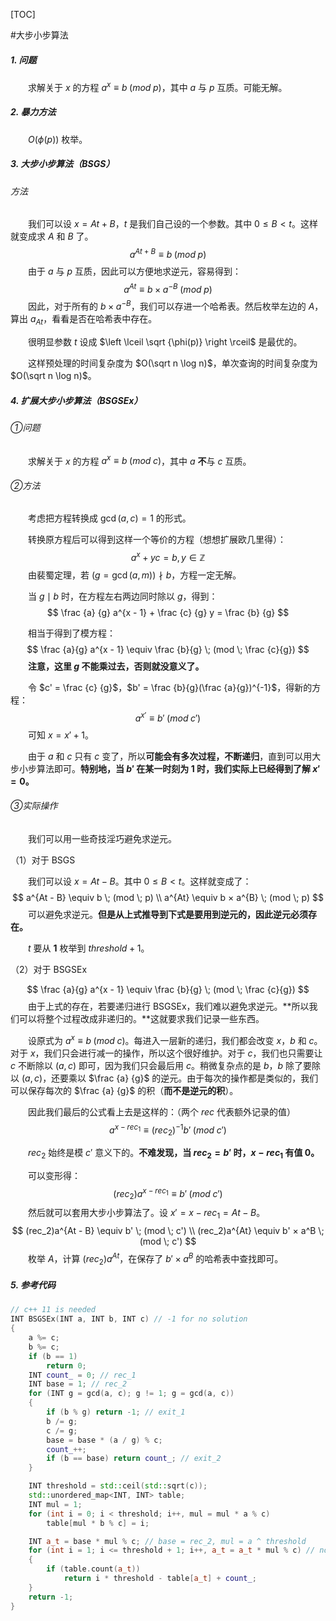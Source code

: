 [TOC]

#大步小步算法

##### 1. 问题

&emsp;&emsp;求解关于 $x$ 的方程 $a^x \equiv b \; (mod \; p)$，其中 $a$ 与 $p$ 互质。可能无解。

##### 2. 暴力方法

&emsp;&emsp;$O(\phi(p))$ 枚举。

##### 3. 大步小步算法（BSGS）

###### 方法

&emsp;&emsp;我们可以设 $x = A t + B$，$t$ 是我们自己设的一个参数。其中 $0 \le B < t$。这样就变成求 $A$ 和 $B$ 了。
$$
a^{At + B} \equiv b \; (mod \; p)
$$
&emsp;&emsp;由于 $a$ 与 $p$ 互质，因此可以方便地求逆元，容易得到：
$$
a^{At} \equiv b × a^{-B} \; (mod \; p)
$$
&emsp;&emsp;因此，对于所有的 $b × a^{-B}$，我们可以存进一个哈希表。然后枚举左边的 $A$，算出 $a_{At}$，看看是否在哈希表中存在。

&emsp;&emsp;很明显参数 $t$ 设成 $\left \lceil \sqrt {\phi(p)} \right \rceil$ 是最优的。

&emsp;&emsp;这样预处理的时间复杂度为 $O(\sqrt n \log n)$，单次查询的时间复杂度为 $O(\sqrt n \log n)$。

##### 4. 扩展大步小步算法（BSGSEx）

###### ①问题

&emsp;&emsp;求解关于 $x$ 的方程 $a^x \equiv b \; (mod \; c)$，其中 $a$ **不**与 $c$ 互质。

###### ②方法

&emsp;&emsp;考虑把方程转换成 $\gcd(a, c) = 1$ 的形式。

&emsp;&emsp;转换原方程后可以得到这样一个等价的方程（想想扩展欧几里得）：
$$
a^x + yc = b, y \in \mathbb{Z}
$$
&emsp;&emsp;由裴蜀定理，若 $(g = \gcd(a, m)) \nmid b$，方程一定无解。

&emsp;&emsp;当 $g \mid b$ 时，在方程左右两边同时除以 $g$，得到：
$$
\frac {a} {g} a^{x - 1} + \frac {c} {g} y = \frac {b} {g}
$$

&emsp;&emsp;相当于得到了模方程：
$$
\frac {a}{g} a^{x - 1} \equiv \frac {b}{g} \; (mod \; \frac {c}{g})
$$
&emsp;&emsp;**注意，这里 $g$ 不能乘过去，否则就没意义了。**

&emsp;&emsp;令 $c' = \frac {c} {g}$，$b' = \frac {b}{g}(\frac {a}{g})^{-1}$，得新的方程：
$$
a^{x'} \equiv b' \; (mod \; c')
$$
&emsp;&emsp;可知 $x = x' + 1$。

&emsp;&emsp;由于 $a$ 和 $c$ 只有 $c$ 变了，所以**可能会有多次过程，不断递归**，直到可以用大步小步算法即可。**特别地，当 $b'$ 在某一时刻为 1 时，我们实际上已经得到了解 $x' = 0$。** 

###### ③实际操作

&emsp;&emsp;我们可以用一些奇技淫巧避免求逆元。

（1）对于 BSGS

&emsp;&emsp;我们可以设 $x = A t - B$。其中 $0 \le B < t$。这样就变成了：
$$
a^{At - B} \equiv b \; (mod \; p)
\\
a^{At} \equiv b × a^{B} \; (mod \; p)
$$
&emsp;&emsp;可以避免求逆元。**但是从上式推导到下式是要用到逆元的，因此逆元必须存在。**

&emsp;&emsp;$t$ 要从 **1** 枚举到 $threshold + 1$。

（2）对于 BSGSEx

$$
\frac {a}{g} a^{x - 1} \equiv \frac {b}{g} \; (mod \; \frac {c}{g})
$$
&emsp;&emsp;由于上式的存在，若要递归进行 BSGSEx，我们难以避免求逆元。**所以我们可以将整个过程改成非递归的。**这就要求我们记录一些东西。

&emsp;&emsp;设原式为 $a^x \equiv b \; (mod \; c)$。每进入一层新的递归，我们都会改变 $x$，$b$ 和 $c$。对于 $x$，我们只会进行减一的操作，所以这个很好维护。对于 $c$，我们也只需要让 $c$ 不断除以 $(a, c)$ 即可，因为我们只会最后用 $c$。稍微复杂点的是 $b$，$b$ 除了要除以 $(a, c)$，还要乘以 $\frac {a} {g}$ 的逆元。由于每次的操作都是类似的，我们可以保存每次的 $\frac {a} {g}$ 的积（**而不是逆元的积**）。

&emsp;&emsp;因此我们最后的公式看上去是这样的：（两个 $rec$ 代表额外记录的值）
$$
a^{x - rec_1} \equiv (rec_2)^{-1} b' \; (mod \; c')
$$

&emsp;&emsp;$rec_2$ 始终是模 $c'$ 意义下的。**不难发现，当 $rec_2 = b'$ 时，$x - rec_1$ 有值 $0$。**

&emsp;&emsp;可以变形得：
$$
(rec_2)a^{x - rec_1} \equiv b' \; (mod \; c')
$$
&emsp;&emsp;然后就可以套用大步小步算法了。设 $x' = x - rec_1 = At - B$。
$$
(rec_2)a^{At - B} \equiv b' \; (mod \; c')
\\
(rec_2)a^{At} \equiv b' × a^B \; (mod \; c')
$$
&emsp;&emsp;枚举 $A$，计算 $(rec_2)a^{At}$，在保存了 $b' × a^B$ 的哈希表中查找即可。

##### 5. 参考代码

```c++
// c++ 11 is needed
INT BSGSEx(INT a, INT b, INT c) // -1 for no solution
{
	a %= c;
	b %= c;
	if (b == 1)
		return 0;
	INT count_ = 0; // rec_1
	INT base = 1; // rec_2
	for (INT g = gcd(a, c); g != 1; g = gcd(a, c))
	{
		if (b % g) return -1; // exit_1
		b /= g;
		c /= g;
		base = base * (a / g) % c;
		count_++;
		if (b == base) return count_; // exit_2
	}

	INT threshold = std::ceil(std::sqrt(c));
	std::unordered_map<INT, INT> table;
	INT mul = 1;
	for (int i = 0; i < threshold; i++, mul = mul * a % c)
		table[mul * b % c] = i;

	INT a_t = base * mul % c; // base = rec_2, mul = a ^ threshold
	for (int i = 1; i <= threshold + 1; i++, a_t = a_t * mul % c) // note the range of i
	{
		if (table.count(a_t))
			return i * threshold - table[a_t] + count_;
	}
	return -1;
}
```